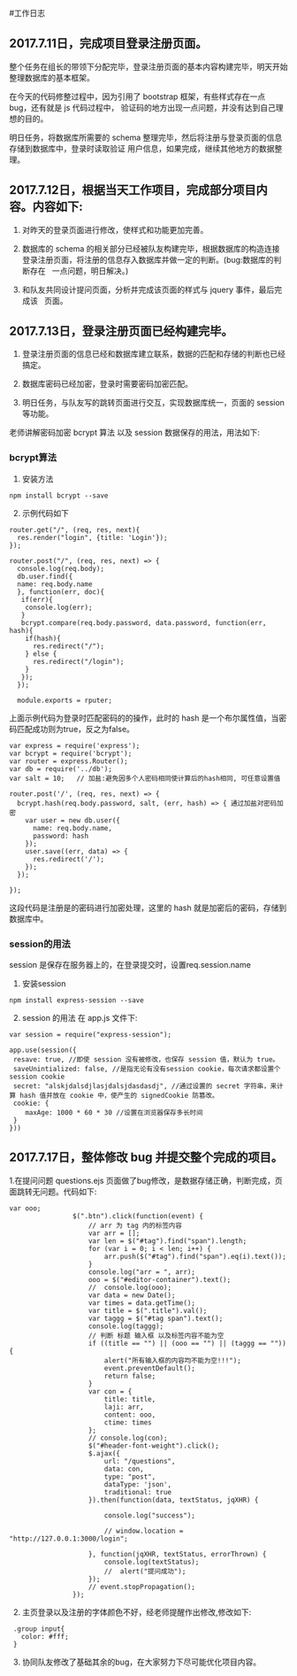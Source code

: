 #工作日志

## 2017.7.11日，完成项目登录注册页面。


整个任务在组长的带领下分配完毕，登录注册页面的基本内容构建完毕，明天开始整理数据库的基本框架。

在今天的代码修整过程中，因为引用了 bootstrap 框架，有些样式存在一点 bug，还有就是 js 代码过程中，
验证码的地方出现一点问题，并没有达到自己理想的目的。

明日任务，将数据库所需要的 schema 整理完毕，然后将注册与登录页面的信息存储到数据库中，登录时读取验证
用户信息，如果完成，继续其他地方的数据整理。

## 2017.7.12日，根据当天工作项目，完成部分项目内容。内容如下:

1. 对昨天的登录页面进行修改，使样式和功能更加完善。

2. 数据库的 schema 的相关部分已经被队友构建完毕，根据数据库的构造连接
   登录注册页面，将注册的信息存入数据库并做一定的判断。(bug:数据库的判断存在
   一点问题，明日解决。)
   
3. 和队友共同设计提问页面，分析并完成该页面的样式与 jquery 事件，最后完成该
   页面。

## 2017.7.13日，登录注册页面已经构建完毕。

1. 登录注册页面的信息已经和数据库建立联系，数据的匹配和存储的判断也已经搞定。

2. 数据库密码已经加密，登录时需要密码加密匹配。

3. 明日任务，与队友写的跳转页面进行交互，实现数据库统一，页面的 session 等功能。

老师讲解密码加密 bcrypt 算法 以及 session 数据保存的用法，用法如下:

### bcrypt算法
1. 安装方法
```
npm install bcrypt --save
```
2. 示例代码如下
```
router.get("/", (req, res, next){
  res.render("login", {title: 'Login'});
});

router.post("/", (req, res, next) => {
  console.log(req.body);
  db.user.find({
  name: req.body.name
  }, function(err, doc){
   if(err){
    console.log(err);
   } 
   bcrypt.compare(req.body.password, data.password, function(err, hash){
    if(hash){
      res.redirect("/");
    } else {
      res.redirect("/login");
    }
   });   
  });
  
  module.exports = rputer;

```
上面示例代码为登录时匹配密码的的操作，此时的 hash 是一个布尔属性值，当密码匹配成功则为true，反之为false。

```
var express = require('express');
var bcrypt = require('bcrypt');
var router = express.Router();
var db = require('../db');
var salt = 10;   // 加盐:避免因多个人密码相同使计算后的hash相同, 可任意设置值

router.post('/', (req, res, next) => {
  bcrypt.hash(req.body.password, salt, (err, hash) => { 通过加盐对密码加密
    var user = new db.user({
      name: req.body.name,
      password: hash
    });
    user.save((err, data) => {
      res.redirect('/');
    });
  });

});
```
这段代码是注册是的密码进行加密处理，这里的 hash 就是加密后的密码，存储到数据库中。

### session的用法

session 是保存在服务器上的，在登录提交时，设置req.session.name

1. 安装session
```
npm install express-session --save
```
2. session 的用法
在 app.js 文件下:
```
var session = require("express-session");

app.use(session({
 resave: true, //即使 session 没有被修改，也保存 session 值，默认为 true。
 saveUnintialized: false, //是指无论有没有session cookie，每次请求都设置个session cookie 
 secret: "alskjdalsdjlasjdalsjdasdasdj", //通过设置的 secret 字符串，来计算 hash 值并放在 cookie 中，使产生的 signedCookie 防篡改。
 cookie: {
    maxAge: 1000 * 60 * 30 //设置在浏览器保存多长时间
 }
}))
```
## 2017.7.17日，整体修改 bug 并提交整个完成的项目。

1.在提问问题 questions.ejs 页面做了bug修改，是数据存储正确，判断完成，页面跳转无问题。代码如下:
```
var ooo;
				$(".btn").click(function(event) {
					// arr 为 tag 内的标签内容
					var arr = [];
					var len = $("#tag").find("span").length;
					for (var i = 0; i < len; i++) {
						arr.push($("#tag").find("span").eq(i).text());
					}
					console.log("arr = ", arr);
					ooo = $("#editor-container").text();
					//  console.log(ooo);
					var data = new Date();
					var times = data.getTime();
					var title = $(".title").val();
					var taggg = $("#tag span").text();
					console.log(taggg);
					// 判断 标题 输入框 以及标签内容不能为空
					if ((title == "") || (ooo == "") || (taggg == "")) {
						alert("所有输入框的内容均不能为空!!!");
						event.preventDefault();
						return false;
					}
					var con = {
						title: title,
						laji: arr,
						content: ooo,
						ctime: times
					};
					// console.log(con);
					$("#header-font-weight").click();
					$.ajax({
						url: "/questions",
						data: con,
						type: "post",
						dataType: 'json',
						traditional: true
					}).then(function(data, textStatus, jqXHR) {

						console.log("success");

						// window.location = "http://127.0.0.1:3000/login";

					}, function(jqXHR, textStatus, errorThrown) {
						console.log(textStatus);
						//  alert("提问成功");
					});
					// event.stopPropagation();
				});
```
2. 主页登录以及注册的字体颜色不好，经老师提醒作出修改,修改如下:
```
 .group input{
   color: #fff;
 }
```
3. 协同队友修改了基础其余的bug，在大家努力下尽可能优化项目内容。


